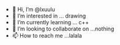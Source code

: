 - 👋 Hi, I’m @lxuulu
- 👀 I’m interested in ... drawing
- 🌱 I’m currently learning ... c++
- 💞️ I’m looking to collaborate on ...nothing
- 📫 How to reach me ...lalala

<!---
lxuulu/lxuulu is a ✨ special ✨ repository because its `README.md` (this file) appears on your GitHub profile.
You can click the Preview link to take a look at your changes.
--->
